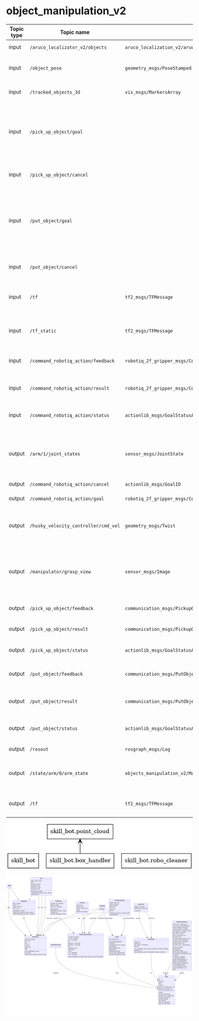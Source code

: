 # object_manipulation_v2

| **Topic type** | **Topic name**                       | **Type**                                                      | **Description**                                                                                                      |
|----------------|--------------------------------------|---------------------------------------------------------------|----------------------------------------------------------------------------------------------------------------------|
| input          | `/aruco_localizator_v2/objects`      | `aruco_localization_v2/aruco_array_msg`                       | Распознанные аруко-маркеры                                                                                           |
| input          | `/object_pose`                       | `geometry_msgs/PoseStamped`                                   | Позиция задетекченного кубика нодой Криштопика                                                                       |
| input          | `/tracked_objects_3d`                | `vis_msgs/MarkersArray`                                       | Топик 3д трекера Криштопика                                                                                          |
| input          | `/pick_up_object/goal`               |                                                               | Топик экшен сервера для запуска команды схватить объект, можно опубликовать задание через `rostopic pub...`          |
| input          | `/pick_up_object/cancel`             |                                                               | Топик экшен сервера для отмены действия                                                                              |
| input          | `/put_object/goal`                   |                                                               | Топик экшен сервера для запуска складывания объекта в контейнер, можно опубликовать задание через  `rostopic pub...` |
| input          | `/put_object/cancel`                 |                                                               | Топик экшен сервера для отмены действия                                                                              |
| input          | `/tf`                                | `tf2_msgs/TFMessage`                                          | Трансформы используется трансформ `local_map_lidar->ur_arm_base`                                                     |
| input          | `/tf_static`                         | `tf2_msgs/TFMessage`                                          | Трансформы используется трансформ `local_map_lidar->ur_arm_base`                                                     |
| input          | `/command_robotiq_action/feedback`   | `robotiq_2f_gripper_msgs/CommandRobotiqGripperActionFeedback` | Топик экшен клиента для управления гриппером                                                                         |
| input          | `/command_robotiq_action/result`     | `robotiq_2f_gripper_msgs/CommandRobotiqGripperActionResult`   | Топик экшен клиента для управления гриппером                                                                         |
| input          | `/command_robotiq_action/status`     | `actionlib_msgs/GoalStatusArray`                              | Топик экшен клиента для управления гриппером                                                                         |
|                |                                      |                                                               |                                                                                                                      |
| output         | `/arm/1/joint_states`                | `sensor_msgs/JointState`                                      | По требованию сбер-роботикс публикуются состояния джоинтов в реальном времени                                        |
| output         | `/command_robotiq_action/cancel`     | `actionlib_msgs/GoalID`                                       | Управление гриппером                                                                                                 |
| output         | `/command_robotiq_action/goal`       | `robotiq_2f_gripper_msgs/CommandRobotiqGripperActionGoal`     | Управление гриппером                                                                                                 |
| output         | `/husky_velocity_controller/cmd_vel` | `geometry_msgs/Twist`                                         | Чтобы иногда нагло двигать всю базу без всяких планировщиков и контроллеров                                          |
| output         | `/manipulator/grasp_view`            | `sensor_msgs/Image`                                           | Публикация картинки с камеры с наложенной 3д моделью гриппера, чтобы визуализировать точку схвата                    |
| output         | `/pick_up_object/feedback`           | `communication_msgs/PickupObjectActionFeedback`               | Фидбэк экшен сервера взятия объекта                                                                                  |
| output         | `/pick_up_object/result`             | `communication_msgs/PickupObjectActionResult`                 | Результат экшен сервера взятия объекта                                                                               |
| output         | `/pick_up_object/status`             | `actionlib_msgs/GoalStatusArray`                              | Статус экшен сервера взятия объекта                                                                                  |
| output         | `/put_object/feedback`               | `communication_msgs/PutObjectActionFeedback`                  | Фидбэк экшен сервера складывания объекта                                                                             |
| output         | `/put_object/result`                 | `communication_msgs/PutObjectActionResult`                    | Результат экшен сервера складывания объекта                                                                          |
| output         | `/put_object/status`                 | `actionlib_msgs/GoalStatusArray`                              | Статус экшен сервера складывания оъекта                                                                              |
| output         | `/rosout`                            | `rosgraph_msgs/Log`                                           | Стандартный топик с логами                                                                                           |
| output         | `/state/arm/0/arm_state`             | `objects_manipulation_v2/ManipulatorState`                    | По требованию сбер роботикс публикуется состояние манипулятора                                                       |
| output         | `/tf`                                | `tf2_msgs/TFMessage`                                          | Публикуется трансформация `ur_arm_base->ur_gripper`                                                                  |

![pkg uml](doc/packages_skill_bot.png)

![class uml](doc/classes_skill_bot.png)